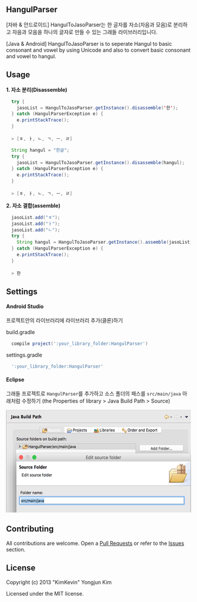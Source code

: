 ## HangulParser
[자바 & 안드로이드] HangulToJasoParser는 한 글자를 자소(자음과 모음)로 분리하고 자음과 모음을 하나의 글자로 만들 수 있는 그래들 라이브러리입니다.

[Java & Android] HangulToJasoParser is to seperate Hangul to basic consonant and vowel by using Unicode and also to convert basic consonant and vowel to hangul.

## Usage

**1. 자소 분리(Disassemble)**

```java
  try {
    jasoList = HangulToJasoParser.getInstance().disassemble('한');
  } catch (HangulParserException e) {
    e.printStackTrace();
  }
  
  > [ㅎ, ㅏ, ㄴ, ㄱ, ㅡ, ㄹ]
```

```java
  String hangul = "한글";
  try {
    jasoList = HangulToJasoParser.getInstance().disassemble(hangul);
  } catch (HangulParserException e) {
    e.printStackTrace();
  }

  > [ㅎ, ㅏ, ㄴ, ㄱ, ㅡ, ㄹ]
```

**2. 자소 결합(assemble)**
```java
  jasoList.add("ㅎ");
  jasoList.add("ㅏ");
  jasoList.add("ㄴ");
  try {
    String hangul = HangulToJasoParser.getInstance().assemble(jasoList);
  } catch (HangulParserException e) {
    e.printStackTrace();
  }
  
  > 한
```

## Settings

#### Android Studio

프로젝트안의 라이브러리에 라이브러리 추가(클론)하기

build.gradle
 
```groovy
  compile project(':your_library_folder:HangulParser')
```

settings.gradle
```groovy
  ':your_library_folder:HangulParser'
```
 
#### Eclipse

그래들 프로젝트로 ```HangulParser```를 추가하고 소스 폴더의 패스를  ```src/main/java``` 아래처럼 수정하기 (the Properties of library > Java Build Path > Source)

<img src="./screenshot/settings_01.png" width=557 height=280 />


## Contributing
All contributions are welcome. Open a [Pull Requests](https://github.com/kimkevin/HangulToJasoParser/pulls) or refer to
the [Issues](https://github.com/kimkevin/HangulToJasoParser/issues) section.

## License
Copyright (c) 2013 "KimKevin" Yongjun Kim

Licensed under the MIT license.
